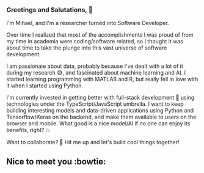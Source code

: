 ### Greetings and Salutations, 👋

I'm Mihael, and I'm a researcher turned into Software Developer. 

Over time I realized that most of the accomplishments I was proud of from my time in academia were coding/software related,
so I thought it was about time to take the plunge into this vast universe of software development.

I am passionate about data, probably because I've dealt with a lot of it during my research 😅, and fascinated about machine learning and AI.
I started learning programming with MATLAB and R, but really fell in love with it when I started using Python.

I'm currently invested in getting better with full-stack development 🌱 using technologies under the TypeScript/JavaScript umbrella. 
I want to keep building interesting models and data-driven applications using Python and Tensorflow/Keras on the backend, and make them available to users on the browser and mobile. What good is a nice model/AI if no one can enjoy its benefits, right? 💥

Want to collaborate? 👯
Hit me up and let's build cool things together!

Nice to meet you :bowtie:
---
